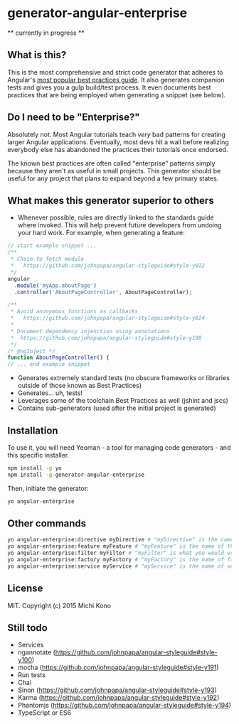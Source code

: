 # generator-angular-enterprise

** currently in progress **


## What is this?

This is the most comprehensive and strict code generator that adheres to Angular's
[most popular best practices guide](https://github.com/johnpapa/angular-styleguide). It also generates companion tests and gives you a gulp build/test process. It even documents best practices that are being employed when generating a snippet (see below).

## Do I need to be "Enterprise?"

Absolutely not. Most Angular tutorials teach _very_ bad patterns for creating larger Angular 
applications. Eventually, most devs hit a wall before realizing everybody else has abandoned 
the practices their tutorials once endorsed.

The known best practices are often called "enterprise" patterns simply because they aren't as 
useful in small projects. This generator should be useful for any project that plans to expand 
beyond a few primary states.


## What makes this generator superior to others

* Whenever possible, rules are directly linked to the standards guide where invoked. This will help prevent future 
  developers from undoing your hard work. For example, when generating a feature:
````javascript
// start example snippet ...
/**
 * Chain to fetch module
 *   https://github.com/johnpapa/angular-styleguide#style-y022
 */
angular
  .module('myApp.aboutPage')
  .controller('AboutPageController', AboutPageController);

/**
 * Avoid anonymous functions as callbacks
 *   https://github.com/johnpapa/angular-styleguide#style-y024
 *
 * Document dependency injenction using annotations
 *  https://github.com/johnpapa/angular-styleguide#style-y100
 */
/* @ngInject */
function AboutPageController() {
// ... end example snippet
````
* Generates extremely standard tests (no obscure frameworks or libraries outside of those known as Best Practices) 
* Generates... uh, tests!
* Leverages some of the toolchain Best Practices as well (jshint and jscs)
* Contains sub-generators (used after the initial project is generated)

## Installation

To use it, you will need Yeoman - a tool for managing code generators - and this specific installer.

```bash
npm install -g yo
npm install -g generator-angular-enterprise
```

Then, initiate the generator:

```bash
yo angular-enterprise
```

## Other commands

```bash
yo angular-enterprise:directive myDirective # "myDirective" is the camel case representation of your directive name
yo angular-enterprise:feature myFeature # "myFeature" is the name of the module (will generate a controller/routes)
yo angular-enterprise:filter myFilter # "myFilter" is what you would use in the HTML
yo angular-enterprise:factory myFactory # "myFactory" is the name of factory
yo angular-enterprise:service myService # "myService" is the name of service (singleton)
```

## License

MIT. Copyright (c) 2015 Michi Kono


## Still todo ##

* Services
* ngannotate (https://github.com/johnpapa/angular-styleguide#style-y100)
* mocha (https://github.com/johnpapa/angular-styleguide#style-y191)
* Run tests
* Chai 
* Sinon (https://github.com/johnpapa/angular-styleguide#style-y193)
* Karma (https://github.com/johnpapa/angular-styleguide#style-y192)
* Phantomjs (https://github.com/johnpapa/angular-styleguide#style-y194)
* TypeScript or ES6
